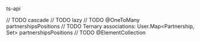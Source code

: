 ts-api

// TODO cascade
// TODO lazy
// TODO @OneToMany partnershipsPositions
// TODO Ternary associations: User.Map<Partnership, Set<Position>> partnershipsPositions
// TODO @ElementCollection